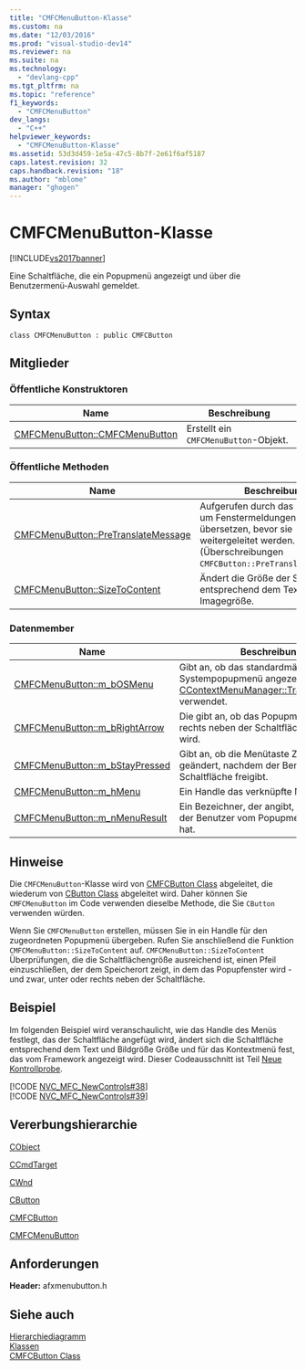 ```yaml
---
title: "CMFCMenuButton-Klasse"
ms.custom: na
ms.date: "12/03/2016"
ms.prod: "visual-studio-dev14"
ms.reviewer: na
ms.suite: na
ms.technology: 
  - "devlang-cpp"
ms.tgt_pltfrm: na
ms.topic: "reference"
f1_keywords: 
  - "CMFCMenuButton"
dev_langs: 
  - "C++"
helpviewer_keywords: 
  - "CMFCMenuButton-Klasse"
ms.assetid: 53d3d459-1e5a-47c5-8b7f-2e61f6af5187
caps.latest.revision: 32
caps.handback.revision: "18"
ms.author: "mblome"
manager: "ghogen"
---
```

# CMFCMenuButton-Klasse
[!INCLUDE[vs2017banner](../../assembler/inline/includes/vs2017banner.md)]

Eine Schaltfläche, die ein Popupmenü angezeigt und über die Benutzermenü\-Auswahl gemeldet.  
  
## Syntax  
  
```  
class CMFCMenuButton : public CMFCButton  
```  
  
## Mitglieder  
  
### Öffentliche Konstruktoren  
  
|Name|Beschreibung|  
|----------|------------------|  
|[CMFCMenuButton::CMFCMenuButton](../Topic/CMFCMenuButton::CMFCMenuButton.md)|Erstellt ein `CMFCMenuButton`\-Objekt.|  
  
### Öffentliche Methoden  
  
|Name|Beschreibung|  
|----------|------------------|  
|[CMFCMenuButton::PreTranslateMessage](../Topic/CMFCMenuButton::PreTranslateMessage.md)|Aufgerufen durch das Framework, um Fenstermeldungen zu übersetzen, bevor sie weitergeleitet werden.  \(Überschreibungen `CMFCButton::PreTranslateMessage`.\)|  
|[CMFCMenuButton::SizeToContent](../Topic/CMFCMenuButton::SizeToContent.md)|Ändert die Größe der Schaltfläche entsprechend dem Text und Imagegröße.|  
  
### Datenmember  
  
|Name|Beschreibung|  
|----------|------------------|  
|[CMFCMenuButton::m\_bOSMenu](../Topic/CMFCMenuButton::m_bOSMenu.md)|Gibt an, ob das standardmäßige Systempopupmenü angezeigt oder [CContextMenuManager::TrackPopupMenu](../Topic/CContextMenuManager::TrackPopupMenu.md) verwendet.|  
|[CMFCMenuButton::m\_bRightArrow](../Topic/CMFCMenuButton::m_bRightArrow.md)|Die gibt an, ob das Popupmenü oder rechts neben der Schaltfläche angezeigt wird.|  
|[CMFCMenuButton::m\_bStayPressed](../Topic/CMFCMenuButton::m_bStayPressed.md)|Gibt an, ob die Menütaste Zustand geändert, nachdem der Benutzer die Schaltfläche freigibt.|  
|[CMFCMenuButton::m\_hMenu](../Topic/CMFCMenuButton::m_hMenu.md)|Ein Handle das verknüpfte Menü Fenster.|  
|[CMFCMenuButton::m\_nMenuResult](../Topic/CMFCMenuButton::m_nMenuResult.md)|Ein Bezeichner, der angibt, das Element der Benutzer vom Popupmenü ausgewählt hat.|  
  
## Hinweise  
 Die `CMFCMenuButton`\-Klasse wird von [CMFCButton Class](../../mfc/reference/cmfcbutton-class.md) abgeleitet, die wiederum von [CButton Class](../../mfc/reference/cbutton-class.md) abgeleitet wird.  Daher können Sie `CMFCMenuButton` im Code verwenden dieselbe Methode, die Sie `CButton` verwenden würden.  
  
 Wenn Sie `CMFCMenuButton` erstellen, müssen Sie in ein Handle für den zugeordneten Popupmenü übergeben.  Rufen Sie anschließend die Funktion `CMFCMenuButton::SizeToContent` auf.  `CMFCMenuButton::SizeToContent` Überprüfungen, die die Schaltflächengröße ausreichend ist, einen Pfeil einzuschließen, der dem Speicherort zeigt, in dem das Popupfenster wird \- und zwar, unter oder rechts neben der Schaltfläche.  
  
## Beispiel  
 Im folgenden Beispiel wird veranschaulicht, wie das Handle des Menüs festlegt, das der Schaltfläche angefügt wird, ändert sich die Schaltfläche entsprechend dem Text und Bildgröße Größe und für das Kontextmenü fest, das vom Framework angezeigt wird.  Dieser Codeausschnitt ist Teil [Neue Kontrollprobe](../../top/visual-cpp-samples.md).  
  
 [!CODE [NVC_MFC_NewControls#38](../CodeSnippet/VS_Snippets_Misc/NVC_MFC_NewControls#38)]  
[!CODE [NVC_MFC_NewControls#39](../CodeSnippet/VS_Snippets_Misc/NVC_MFC_NewControls#39)]  
  
## Vererbungshierarchie  
 [CObject](../../mfc/reference/cobject-class.md)  
  
 [CCmdTarget](../../mfc/reference/ccmdtarget-class.md)  
  
 [CWnd](../../mfc/reference/cwnd-class.md)  
  
 [CButton](../../mfc/reference/cbutton-class.md)  
  
 [CMFCButton](../../mfc/reference/cmfcbutton-class.md)  
  
 [CMFCMenuButton](../../mfc/reference/cmfcmenubutton-class.md)  
  
## Anforderungen  
 **Header:** afxmenubutton.h  
  
## Siehe auch  
 [Hierarchiediagramm](../../mfc/hierarchy-chart.md)   
 [Klassen](../../mfc/reference/mfc-classes.md)   
 [CMFCButton Class](../../mfc/reference/cmfcbutton-class.md)